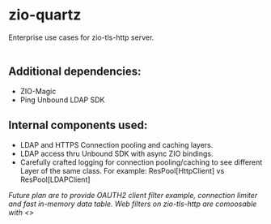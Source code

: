 # zio-quartz

Enterprise use cases for zio-tls-http server.<br><br>

## Additional dependencies:

* ZIO-Magic
* Ping Unbound LDAP SDK

## Internal components used: 

* LDAP and HTTPS Connection pooling and caching layers. 
* LDAP access thru Unbound SDK with async ZIO bindings.
* Carefully crafted logging for connection pooling/caching to see different Layer of the same class.  For example: ResPool[HttpClient] vs ResPool[LDAPClient]

<i>
Future plan are to provide OAUTH2 client filter example, connection limiter and fast in-memory data table. 
Web filters on zio-tls-http are comoosable with <>
</i>  

